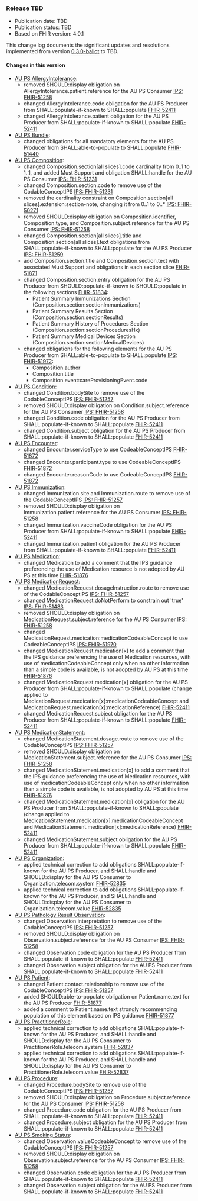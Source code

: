 ###  Release TBD
- Publication date: TBD
- Publication status: TBD
- Based on FHIR version: 4.0.1

This change log documents the significant updates and resolutions implemented from version [0.3.0-ballot](https://hl7.org.au/fhir/ps/0.3.0-ballot/index.html) to TBD.

#### Changes in this version
- [AU PS AllergyIntolerance](StructureDefinition-au-ps-allergyintolerance.html):
  - removed SHOULD:display obligation on AllergyIntolerance.patient.reference for the AU PS Consumer [IPS: FHIR-51258](https://jira.hl7.org/browse/FHIR-51258)
  - changed AllergyIntolerance.code obligation for the AU PS Producer from SHALL:populate-if-known to SHALL:populate [FHIR-52411](https://jira.hl7.org/browse/FHIR-52411)
  - changed AllergyIntolerance.patient obligation for the AU PS Producer from SHALL:populate-if-known to SHALL:populate [FHIR-52411](https://jira.hl7.org/browse/FHIR-52411)
- [AU PS Bundle](StructureDefinition-au-ps-bundle.html):
  - changed obligations for all mandatory elements for the AU PS Producer from SHALL:able-to-populate to SHALL:populate [FHIR-51440](https://jira.hl7.org/browse/FHIR-51440)
- [AU PS Composition](StructureDefinition-au-ps-composition.html):
  - changed Composition.section[all slices].code cardinality from 0..1 to 1..1, and added Must Support and obligation SHALL:handle for the AU PS Consumer [IPS: FHIR-51231](https://jira.hl7.org/browse/FHIR-51231)
  - changed Composition.section.code to remove use of the CodableConceptIPS [IPS: FHIR-51231](https://jira.hl7.org/browse/FHIR-51231)
  - removed the cardinality constraint on Composition.section[all slices].extension:section-note, changing it from 0..1 to 0..* [IPS: FHIR-50271](https://jira.hl7.org/browse/FHIR-50271)
  - removed SHOULD:display obligation on Composition.identifier, Composition.type, and Composition.subject.reference for the AU PS Consumer [IPS: FHIR-51258](https://jira.hl7.org/browse/FHIR-51258)
  - changed Composition.section[all slices].title and Composition.section[all slices].text obligations from SHALL:populate-if-known to SHALL:populate for the AU PS Producer [IPS: FHIR-51259](https://jira.hl7.org/browse/FHIR-51259)
  - add Composition.section.title and Composition.section.text with associated Must Support and obligations in each section slice [FHIR-51871](https://jira.hl7.org/browse/FHIR-51871)
  - changed Composition.section.entry obligation for the AU PS Producer from SHOULD:populate-if-known to SHOULD:populate in the following sections [FHIR-51834](https://jira.hl7.org/browse/FHIR-51834):
    - Patient Summary Immunizations Section (Composition.section:sectionImmunizations) 
    - Patient Summary Results Section (Composition.section:sectionResults)
    - Patient Summary History of Procedures Section (Composition.section:sectionProceduresHx)
    - Patient Summary Medical Devices Section (Composition.section:sectionMedicalDevices)
  - changed obligations for the following elements for the AU PS Producer from SHALL:able-to-populate to SHALL:populate [IPS: FHIR-51972](https://jira.hl7.org/browse/FHIR-51972):
    - Composition.author
    - Composition.title
    - Composition.event:careProvisioningEvent.code
- [AU PS Condition](StructureDefinition-au-ps-condition.html):
  - changed Condition.bodySite to remove use of the CodableConceptIPS [IPS: FHIR-51257](https://jira.hl7.org/browse/FHIR-51257)
  - removed SHOULD:display obligation on Condition.subject.reference for the AU PS Consumer [IPS: FHIR-51258](https://jira.hl7.org/browse/FHIR-51258)
  - changed Condition.code obligation for the AU PS Producer from SHALL:populate-if-known to SHALL:populate [FHIR-52411](https://jira.hl7.org/browse/FHIR-52411)
  - changed Condition.subject obligation for the AU PS Producer from SHALL:populate-if-known to SHALL:populate [FHIR-52411](https://jira.hl7.org/browse/FHIR-52411)
- [AU PS Encounter](StructureDefinition-au-ps-encounter.html):
  - changed Encounter.serviceType to use CodeableConceptIPS [FHIR-51872](https://jira.hl7.org/browse/FHIR-51872)
  - changed Encounter.participant.type to use CodeableConceptIPS [FHIR-51872](https://jira.hl7.org/browse/FHIR-51872)
  - changed Encounter.reasonCode to use CodeableConceptIPS [FHIR-51872](https://jira.hl7.org/browse/FHIR-51872)
- [AU PS Immunization](StructureDefinition-au-ps-immunization.html):
  - changed Immunization.site and Immunization.route to remove use of the CodableConceptIPS [IPS: FHIR-51257](https://jira.hl7.org/browse/FHIR-51257)
  - removed SHOULD:display obligation on Immunization.patient.reference for the AU PS Consumer [IPS: FHIR-51258](https://jira.hl7.org/browse/FHIR-51258)
  - changed Immunization.vaccineCode obligation for the AU PS Producer from SHALL:populate-if-known to SHALL:populate [FHIR-52411](https://jira.hl7.org/browse/FHIR-52411)
  - changed Immunization.patient obligation for the AU PS Producer from SHALL:populate-if-known to SHALL:populate [FHIR-52411](https://jira.hl7.org/browse/FHIR-52411)
- [AU PS Medication](StructureDefinition-au-ps-medication.html): 
  - changed Medication to add a comment that the IPS guidance preferencing the use of Medication resource is not adopted by AU PS at this time [FHIR-51876](https://jira.hl7.org/browse/FHIR-51876)
- [AU PS MedicationRequest](StructureDefinition-au-ps-medicationrequest.html):
  - changed MedicationRequest.dosageInstruction.route to remove use of the CodableConceptIPS [IPS: FHIR-51257](https://jira.hl7.org/browse/FHIR-51257)
  - changed MedicationRequest.doNotPerform to constrain out 'true' [IPS: FHIR-51483](https://jira.hl7.org/browse/FHIR-51483)
  - removed SHOULD:display obligation on MedicationRequest.subject.reference for the AU PS Consumer [IPS: FHIR-51258](https://jira.hl7.org/browse/FHIR-51258)
  - changed MedicationRequest.medication:medicationCodeableConcept to use CodeableConceptIPS [IPS: FHIR-51970](https://jira.hl7.org/browse/FHIR-51970)
  - changed MedicationRequest.medication[x] to add a comment that the IPS guidance preferencing the use of Medication resources, with use of medicationCodeableConcept only when no other information than a simple code is available, is not adopted by AU PS at this time [FHIR-51876](https://jira.hl7.org/browse/FHIR-51876)
  - changed MedicationRequest.medication[x] obligation for the AU PS Producer from SHALL:populate-if-known to SHALL:populate (change applied to MedicationRequest.medication[x]:medicationCodeableConcept and MedicationRequest.medication[x]:medicationReference) [FHIR-52411](https://jira.hl7.org/browse/FHIR-52411)
  - changed MedicationRequest.subject obligation for the AU PS Producer from SHALL:populate-if-known to SHALL:populate [FHIR-52411](https://jira.hl7.org/browse/FHIR-52411)
- [AU PS MedicationStatement](StructureDefinition-au-ps-medicationstatement.html):
  - changed MedicationStatement.dosage.route to remove use of the CodableConceptIPS [IPS: FHIR-51257](https://jira.hl7.org/browse/FHIR-51257)
  - removed SHOULD:display obligation on MedicationStatement.subject.reference for the AU PS Consumer [IPS: FHIR-51258](https://jira.hl7.org/browse/FHIR-51258)
  - changed MedicationStatement.medication[x] to add a comment that the IPS guidance preferencing the use of Medication resources, with use of medicationCodeableConcept only when no other information than a simple code is available, is not adopted by AU PS at this time [FHIR-51876](https://jira.hl7.org/browse/FHIR-51876)
  - changed MedicationStatement.medication[x] obligation for the AU PS Producer from SHALL:populate-if-known to SHALL:populate (change applied to MedicationStatement.medication[x]:medicationCodeableConcept and MedicationStatement.medication[x]:medicationReference) [FHIR-52411](https://jira.hl7.org/browse/FHIR-52411)
  - changed MedicationStatement.subject obligation for the AU PS Producer from SHALL:populate-if-known to SHALL:populate [FHIR-52411](https://jira.hl7.org/browse/FHIR-52411)
- [AU PS Organization](StructureDefinition-au-ps-organization.html):
  - applied technical correction to add obligations SHALL:populate-if-known for the AU PS Producer, and SHALL:handle and SHOULD:display for the AU PS Consumer to Organization.telecom.system [FHIR-52835](https://jira.hl7.org/browse/FHIR-52835)
  - applied technical correction to add obligations SHALL:populate-if-known for the AU PS Producer, and SHALL:handle and SHOULD:display for the AU PS Consumer to Organization.telecom.value [FHIR-52835](https://jira.hl7.org/browse/FHIR-52835)
- [AU PS Pathology Result Observation](StructureDefinition-au-ps-diagnosticresult-path.html):
  - changed Observation.interpretation to remove use of the CodableConceptIPS [IPS: FHIR-51257](https://jira.hl7.org/browse/FHIR-51257)
  - removed SHOULD:display obligation on Observation.subject.reference for the AU PS Consumer [IPS: FHIR-51258](https://jira.hl7.org/browse/FHIR-51258)
  - changed Observation.code obligation for the AU PS Producer from SHALL:populate-if-known to SHALL:populate [FHIR-52411](https://jira.hl7.org/browse/FHIR-52411)
  - changed Observation.subject obligation for the AU PS Producer from SHALL:populate-if-known to SHALL:populate [FHIR-52411](https://jira.hl7.org/browse/FHIR-52411)
- [AU PS Patient](StructureDefinition-au-ps-patient.html):
  - changed Patient.contact.relationship to remove use of the CodableConceptIPS [IPS: FHIR-51257](https://jira.hl7.org/browse/FHIR-51257)
  - added SHOULD:able-to-populate obligation on Patient.name.text for the AU PS Producer [FHIR-51877](https://jira.hl7.org/browse/FHIR-51877)
  - added a comment to Patient.name.text strongly recommending population of this element based on IPS guidance [FHIR-51877](https://jira.hl7.org/browse/FHIR-51877)
- [AU PS PractitionerRole](StructureDefinition-au-ps-practitionerrole.html):
  - applied technical correction to add obligations SHALL:populate-if-known for the AU PS Producer, and SHALL:handle and SHOULD:display for the AU PS Consumer to PractitionerRole.telecom.system [FHIR-52837](https://jira.hl7.org/browse/FHIR-52837)
  - applied technical correction to add obligations SHALL:populate-if-known for the AU PS Producer, and SHALL:handle and SHOULD:display for the AU PS Consumer to PractitionerRole.telecom.value [FHIR-52837](https://jira.hl7.org/browse/FHIR-52837)
- [AU PS Procedure](StructureDefinition-au-ps-procedure.html):
  - changed Procedure.bodySite to remove use of the CodableConceptIPS [IPS: FHIR-51257](https://jira.hl7.org/browse/FHIR-51257)
  - removed SHOULD:display obligation on Procedure.subject.reference for the AU PS Consumer [IPS: FHIR-51258](https://jira.hl7.org/browse/FHIR-51258)
  - changed Procedure.code obligation for the AU PS Producer from SHALL:populate-if-known to SHALL:populate [FHIR-52411](https://jira.hl7.org/browse/FHIR-52411)
  - changed Procedure.subject obligation for the AU PS Producer from SHALL:populate-if-known to SHALL:populate [FHIR-52411](https://jira.hl7.org/browse/FHIR-52411)
- [AU PS Smoking Status](StructureDefinition-au-ps-smokingstatus.html):
  - changed Observation.valueCodeableConcept to remove use of the CodableConceptIPS [IPS: FHIR-51257](https://jira.hl7.org/browse/FHIR-51257)
  - removed SHOULD:display obligation on Observation.subject.reference for the AU PS Consumer [IPS: FHIR-51258](https://jira.hl7.org/browse/FHIR-51258)
  - changed Observation.code obligation for the AU PS Producer from SHALL:populate-if-known to SHALL:populate [FHIR-52411](https://jira.hl7.org/browse/FHIR-52411)
  - changed Observation.subject obligation for the AU PS Producer from SHALL:populate-if-known to SHALL:populate [FHIR-52411](https://jira.hl7.org/browse/FHIR-52411)
